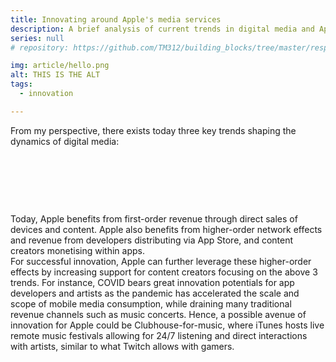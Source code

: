 ```yaml
---
title: Innovating around Apple's media services
description: A brief analysis of current trends in digital media and Apple's role within
series: null
# repository: https://github.com/TM312/building_blocks/tree/master/responsive-b-card-group

img: article/hello.png
alt: THIS IS THE ALT
tags:
  - innovation

---
```


From my perspective, there exists today three key trends shaping the dynamics of digital media:


<card-table
  title="On Demand"
  description="Consumers move from ownership to access. Leading market players offer four key value propositions: 1) perception of free access, 2) vast genre-crossing catalogues, 3) anytime access, and 4) reduced search costs through personalised recommendations"
  key-monetization="Subscription (Netflix, Disney+), Ads (Youtube), Cross-selling (Prime Video)"
  apples-role="Apple services (Apple Music, AppleTV+) are in competition with highly funded players. Content production costs and content specialisation prevent dominance of a single player. However, Apple has unique leverage of its hardware-software ecosystem to drive adoption (AppleTV+ with device purchase)."
  class="mb-5"></card-table>

<br>

<card-table
  title="Live"
  description="Consumers move towards live consumption formats such as 24/7 talkshows on Clubhouse, game streams on Twitch, sales on Taobao Live. Unlike traditional media, livestreams are typically: 1) unpolished, 2) dynamic, and 3) allow producer-consumer interaction."
  key-monetization="Subscription (Twitch), Ads (Twitch, Youtube Live), E-commerce (Kuaishou, Tabao Live)"
  apples-role="With exception of its annual Apple Event & WWDC, Apple is not yet engaged in ‘live’ experiences."
  class="mb-5"></card-table>

<br>


<card-table
  title="Democratized"
  description="Production is increasingly democratised, from TikTok videos, to Facebook Live auctions, and to Gumroad everything. Democratised production has become professionalized, and an extensive ecosystem of tools is emerging to cater to creators, such as with DJI camera tools."
  key-monetization="Transaction fees (Gumroad), End consumer fees (Spotify), Ads (Instagram)"
  apples-role="The App Store is a democratisation platform that enables developers from any-sized teams to create, distribute and profit. Apple’s innovation on image quality (both in camera hardware and ML research) also facilitates the democratised production of visual content."
  class="mb-5"></card-table>

<br>


Today, Apple benefits from first-order revenue through direct sales of devices and content. Apple also benefits from higher-order network effects and revenue from developers distributing via App Store, and content creators monetising within apps.
<br>
For successful innovation, Apple can further leverage these higher-order effects by increasing support for content creators focusing on the above 3 trends. For instance, COVID bears great innovation potentials for app developers and artists as the pandemic has accelerated the scale and scope of mobile media consumption, while draining many traditional revenue channels such as music concerts. Hence, a possible avenue of innovation for Apple could be Clubhouse-for-music, where iTunes hosts live remote music festivals allowing for 24/7 listening and direct interactions with artists, similar to what Twitch allows with gamers.
